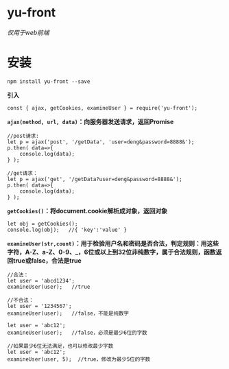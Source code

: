 # yu-front
  *仅用于web前端*
  
# 安装
```
npm install yu-front --save
```
  
**引入**
```
const { ajax, getCookies, examineUser } = require('yu-front');
```
  
**`ajax(method, url, data)`：向服务器发送请求，返回Promise**
```
//post请求:
let p = ajax('post', '/getData', 'user=deng&password=8888&');
p.then( data=>{
    console.log(data);
} );

//get请求：
let p = ajax('get', '/getData?user=deng&password=8888&');
p.then( data=>{
    console.log(data);
} );
```
  
**`getCookies()`：将document.cookie解析成对象，返回对象**
```
let obj = getCookies();
console.log(obj);   //{ 'key':'value' }
```
  
**`examineUser(str,count)`：用于检验用户名和密码是否合法，判定规则：用这些字符，A-Z、a-Z、0-9、_，6位或以上到32位非纯数字，属于合法规则，函数返回true或false，合法是true**
```
//合法：
let user = 'abcd1234';
examineUser(user);   //true

//不合法：
let user = '1234567';
examineUser(user);   //false，不能是纯数字

let user = 'abc12';
examineUser(user);   //false，必须是最少6位的字数

//如果最少6位无法满足，也可以修改最少字数
let user = 'abc12';
examineUser(user, 5);  //true，修改为最少5位的字数
```